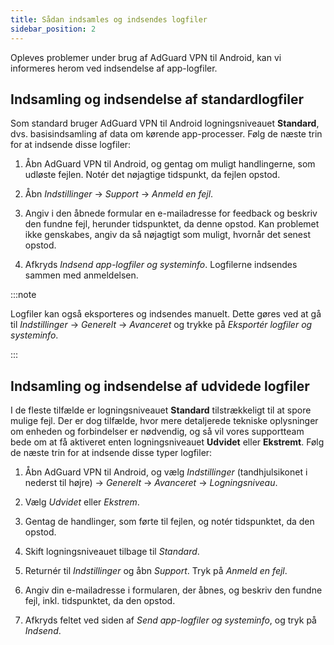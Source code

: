 ```yaml
---
title: Sådan indsamles og indsendes logfiler
sidebar_position: 2
---
```


Opleves problemer under brug af AdGuard VPN til Android, kan vi informeres herom ved indsendelse af app-logfiler.

## Indsamling og indsendelse af standardlogfiler

Som standard bruger AdGuard VPN til Android logningsniveauet **Standard**, dvs. basisindsamling af data om kørende app-processer. Følg de næste trin for at indsende disse logfiler:

1. Åbn AdGuard VPN til Android, og gentag om muligt handlingerne, som udløste fejlen. Notér det nøjagtige tidspunkt, da fejlen opstod.

1. Åbn *Indstillinger* → *Support* → *Anmeld en fejl*.

1. Angiv i den åbnede formular en e-mailadresse for feedback og beskriv den fundne fejl, herunder tidspunktet, da denne opstod. Kan problemet ikke genskabes, angiv da så nøjagtigt som muligt, hvornår det senest opstod.

1. Afkryds *Indsend app-logfiler og systeminfo*. Logfilerne indsendes sammen med anmeldelsen.

:::note

Logfiler kan også eksporteres og indsendes manuelt. Dette gøres ved at gå til *Indstillinger* → *Generelt* → *Avanceret* og trykke på *Eksportér logfiler og systeminfo*.

:::

## Indsamling og indsendelse af udvidede logfiler

I de fleste tilfælde er logningsniveauet **Standard** tilstrækkeligt til at spore mulige fejl. Der er dog tilfælde, hvor mere detaljerede tekniske oplysninger om enheden og forbindelser er nødvendig, og så vil vores supportteam bede om at få aktiveret enten logningsniveauet **Udvidet** eller **Ekstremt**. Følg de næste trin for at indsende disse typer logfiler:

1. Åbn AdGuard VPN til Android, og vælg *Indstillinger* (tandhjulsikonet i nederst til højre) → *Generelt* → *Avanceret* → *Logningsniveau*.

1. Vælg *Udvidet* eller *Ekstrem*.

1. Gentag de handlinger, som førte til fejlen, og notér tidspunktet, da den opstod.

1. Skift logningsniveauet tilbage til *Standard*.

1. Returnér til *Indstillinger* og åbn *Support*. Tryk på *Anmeld en fejl*.

1. Angiv din e-mailadresse i formularen, der åbnes, og beskriv den fundne fejl, inkl. tidspunktet, da den opstod.

1. Afkryds feltet ved siden af *Send app-logfiler og systeminfo*, og tryk på *Indsend*.
